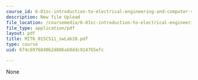 ```yaml
---
course_id: 6-01sc-introduction-to-electrical-engineering-and-computer-science-i-spring-2011
description: New file Upload
file_location: /coursemedia/6-01sc-introduction-to-electrical-engineering-and-computer-science-i-spring-2011/674c6976840b2d886ab8ddc914765efc_MIT6_01SCS11_swLab10.pdf
file_type: application/pdf
layout: pdf
title: MIT6_01SCS11_swLab10.pdf
type: course
uid: 674c6976840b2d886ab8ddc914765efc

---
```

None